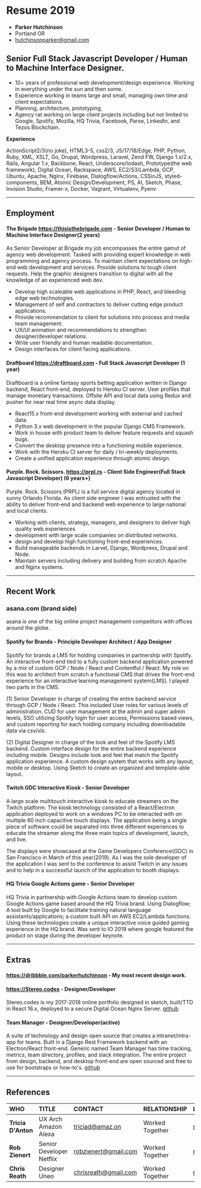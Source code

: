 # Resume 2019

* **Parker Hutchinson**
* Portland OR
* hutchinsonparker@gmail.com

## Senior Full Stack Javascript Developer / Human to Machine Interface Designer.

* 10+ years of professional web development/design experience. Working in everything under the sun and then some. 
* Experience working in teams large and small, managing own time and client expectations. 
* Planning, architecture, prototyping, 
* Agency rat working on large client projects including but not limited to Google, Spotify, Mozilla, HQ Trivia, Facebook, Parse, LinkedIn, and Tezos Blockchain. 

**Experience**

ActionScript2/3(no joke), HTML3-5, css2/3, JS/17/18/Edge, PHP, Python, Ruby, XML, XSLT, Go, Drupal, Wordpress, Laravel, Zend FW, Django 1.x/2.x, Rails, Angular 1.x, Backbone, React, Underscore/lodash, Prototype(the web framework), Digital Ocean, Rackspace, AWS, EC2/S3/Lambda, GCP, Ubuntu, Apache, Nginx, Firebase, Dialogflow/Actions, CSSinJS, styled-components, BEM, Atomic Design/Development, PS, AI, Sketch, Phase, Invision Studio, Framer-x, Docker, Vagrant, Virtualenv, Pyenv

___


## Employment

#### The Brigade https://thisisthebrigade.com - Senior Developer / Human to Machine Interface Designer(2 years)
As Senior Developer at Brigade my job encompasses the entire gamut of agency web development. Tasked with providing expert knowledge in web programming and agency process. To maintain client expectations on high-end web development and services. Provide solutions to tough client requests. Help the graphic designers transition to digital with all the knowledge of an experienced web dev.

* Develop high scaleable web applications in PHP, React, and bleeding edge web technologies.
* Management of self and contractors to deliver cutting edge product applications.
* Provide recommendation to client for solutions into process and media team management.
* UX/UI animation and recommendations to strengthen designer/developer relations.
* Write user friendly and human readable documentation.
* Design interfaces for client facing applications.


#### Draftboard https://draftboard.com - Full Stack Javascript Developer (1 year)
Draftboard is a online fantasy sports betting application written in Django backend, React front-end, deployed to Heroku CI server. User profiles that manage monetary transactions. Offsite API and local data using Redux and pusher for near real time async data display. 

* React15.x front-end development working with external and cached data.
* Python 3.x web development in the popular Django CMS Framework. 
* Work in house with product team to deliver feature requests and squash bugs.
* Convert the desktop presence into a functioning mobile experience.
* Work with the Heroku CI server for daily / tri-weekly deployments.
* Create a unified application experience through atomic design. 


#### Purple. Rock. Scissors. https://prpl.rs - Client Side Engineer(Full Stack Javascript Developer) (6 years+)
Purple. Rock. Scissors.(PRPL) is a full service digital agency located in sunny Orlando Florida. As client side engineer I was entrusted with the ability to deliver front-end and backend web experience to large national and local clients.

* Working with clients, strategy, managers, and designers to deliver high quality web experiences
* development with large scale companies on distributed networks. 
* design and develop high functioning front-end experiences. 
* Build manageable backends in Larvel, Django, Wordpress, Drupal and Node.
* Maintain servers including delivery and building from scratch Apache and Nginx systems.


---

## Recent Work

### asana.com (brand side)
asana is one of the big online project management competitors with offices around the globe. 


#### Spotify for Brands - Principle Developer Architect / App Designer
Spotify for brands a LMS for holding companies in partnership with Spotify. An interactive front-end tied to a fully custom backend application powered by a mix of custom GCP / Node / React and Contentful / React. My role on this was to architect from scratch a functional CMS that drives the front-end experience for an interactive learning management system(LMS). I played two parts in the CMS. 

(1) Senior Developer in charge of creating the entire backend service through GCP / Node / React. This included User roles for various levels of administration. CUD for user management at the admin and super admin levels, SSO utilizing Spotify login for user access, Permissions based views, and custom reporting for each holding company including downloadable data via csv/xls. 

(2) Digital Designer in charge of the look and feel of the Spotify LMS backend. Custom interface design for the entire backend experience including mobile. Designs include look and feel that match the Spotify application experience. A custom design system that works with any layout; mobile or desktop.
Using Sketch to create an organized and template-able layout.

#### Twitch GDC Interactive Kiosk - Senior Developer
A large scale multitouch interactive kiosk to educate streamers on the Twitch platform. The kiosk technology consisted of a React/Electron application deployed to work on a windows PC to be interacted with on multiple 60 inch capacitive touch displays. The application being a single piece of software could be separated into three different experiences to educate the streamer along the three main topics of development, launch, and live. 

The displays were showcased at the Game Developers Conference(GDC) in San Francisco in March of this year(2019). As I was the sole developer of the application I was sent to the conference to assist Twitch in any issues and to help in a successful launch of the application to booth displays. 
 
#### HQ Trivia Google Actions game - Senior Developer
HQ Trivia in partnership with Google Actions team to develop custom Google Actions game based around the HQ Trivia brand.
Using Dialogflow; A tool built by Google to facilitate training natural language assistants/applications; a custom built API on AWS EC2/Lambda functions. Using these technologies create a unique interactive voice guided gaming experience in the HQ brand. Was sent to IO 2019 where google featured the product on  stage during the developer keynote. 

---

## Extras
#### https://dribbble.com/parkerhutchinson - My most recent design work. 
#### https://Stereo.codes - Designer/Developer
Stereo.codes is my 2017-2018 online portfolio designed in sketch, built/TTD in React 16.x, deployed to a secure Digital Ocean Nginx Server. [github](https://github.com/stereocodes/stereo)

#### Team Manager - Designer/Developer(active)
A suite of technology and design open source that creates a intranet/intra-app for teams. Built in a Django Rest Framework backend with an Electron/React front-end. Generic named Team Manager has time tracking, metrics, team directory, profiles, and slack integration. The entire project from design, backend, and desktop front-end are open sourced and free to use for bootstraps or how-to's. [github](https://github.com/stereocodes/teamtracker-design/blob/master/app-boards.md)


---

## References

| WHO | TITLE | CONTACT | RELATIONSHIP | LINKEDIN |
| :--- | :--- | :--- | :--- | :--- |
| **Tricia D'Anton** | UX Arch Amazon Alexa | triciad@amaz.on | Worked Together | [resume](https://www.linkedin.com/in/triciadantin/) |
| **Rob Zienert** | Senior Developer Netflix | robzienert@gmail.com | Worked Together | [resume](https://www.linkedin.com/in/robzienert/) |
| **Chris Reath** | Designer Uneo | chrisreath@gmail.com | Worked Together | [resume](https://www.linkedin.com/in/chrisreath/) |

